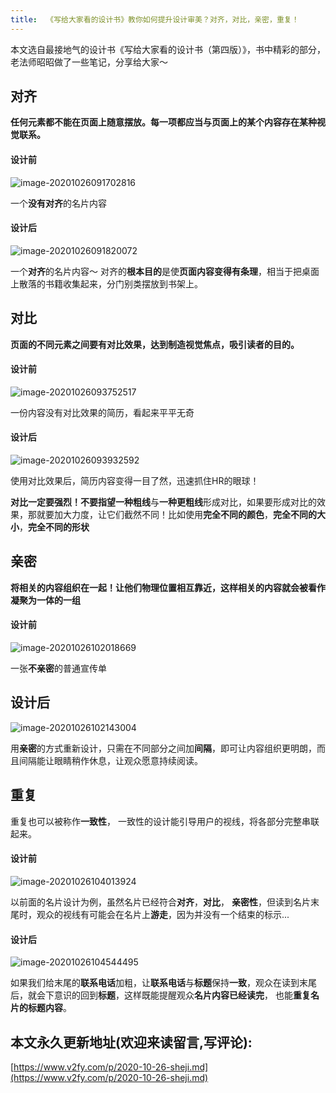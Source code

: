 ```yaml
---
title:  《写给大家看的设计书》教你如何提升设计审美？对齐，对比，亲密，重复！
---
```


本文选自最接地气的设计书《写给大家看的设计书（第四版）》，书中精彩的部分，老法师昭昭做了一些笔记，分享给大家～




## 对齐



**任何元素都不能在页面上随意摆放。每一项都应当与页面上的某个内容存在某种视觉联系。**





#### 设计前

![image-20201026091702816](https://www.v2fy.com/asset/0i/jikemiji/jikemiji-md/2020-10-26-sheji.assets/image-20201026091702816.png)



一个**没有对齐**的名片内容







#### 设计后





![image-20201026091820072](https://www.v2fy.com/asset/0i/jikemiji/jikemiji-md/2020-10-26-sheji.assets/image-20201026091820072.png)



一个**对齐**的名片内容～ 对齐的**根本目的**是使**页面内容变得有条理**，相当于把桌面上散落的书籍收集起来，分门别类摆放到书架上。



## 对比

**页面的不同元素之间要有对比效果，达到制造视觉焦点，吸引读者的目的。**



#### 设计前





![image-20201026093752517](https://www.v2fy.com/asset/0i/jikemiji/jikemiji-md/2020-10-26-sheji.assets/image-20201026093752517.png)

一份内容没有对比效果的简历，看起来平平无奇





#### 设计后





![image-20201026093932592](https://www.v2fy.com/asset/0i/jikemiji/jikemiji-md/2020-10-26-sheji.assets/image-20201026093932592.png)

使用对比效果后，简历内容变得一目了然，迅速抓住HR的眼球！

**对比一定要强烈！**不要指望**一种粗线**与**一种更粗线**形成对比，如果要形成对比的效果，那就要加大力度，让它们截然不同！比如使用**完全不同的颜色**，**完全不同的大小**，**完全不同的形状**









## 亲密



**将相关的内容组织在一起！让他们物理位置相互靠近，这样相关的内容就会被看作凝聚为一体的一组**





#### 设计前

![image-20201026102018669](https://www.v2fy.com/asset/0i/jikemiji/jikemiji-md/2020-10-26-sheji.assets/image-20201026102018669.png)

一张**不亲密**的普通宣传单







## 设计后

![image-20201026102143004](https://www.v2fy.com/asset/0i/jikemiji/jikemiji-md/2020-10-26-sheji.assets/image-20201026102143004.png)





用**亲密**的方式重新设计，只需在不同部分之间加**间隔**，即可让内容组织更明朗，而且间隔能让眼睛稍作休息，让观众愿意持续阅读。



## 重复

重复也可以被称作**一致性**， 一致性的设计能引导用户的视线，将各部分完整串联起来。



#### 设计前



![image-20201026104013924](https://www.v2fy.com/asset/0i/jikemiji/jikemiji-md/2020-10-26-sheji.assets/image-20201026104013924.png)

以前面的名片设计为例，虽然名片已经符合**对齐**，**对比**， **亲密性**，但读到名片末尾时，观众的视线有可能会在名片上**游走**，因为并没有一个结束的标示...





#### 设计后



![image-20201026104544495](https://www.v2fy.com/asset/0i/jikemiji/jikemiji-md/2020-10-26-sheji.assets/image-20201026104544495.png)

如果我们给末尾的**联系电话**加粗，让**联系电话**与**标题**保持**一致**，观众在读到末尾后，就会下意识的回到**标题**，这样既能提醒观众**名片内容已经读完**， 也能**重复名片的标题内容**。


## 本文永久更新地址(欢迎来读留言,写评论):

[https://www.v2fy.com/p/2020-10-26-sheji.md](https://www.v2fy.com/p/2020-10-26-sheji.md)
